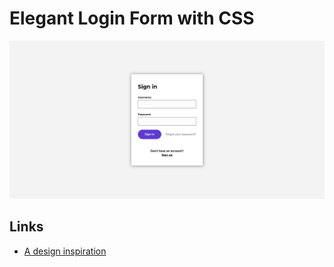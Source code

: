 # Elegant Login Form with CSS

![Design preview](design/preview.png)

## Links
- [A design inspiration](https://www.uidesigndaily.com/posts/studio-sign-in-authentication-up-day-1358/)
